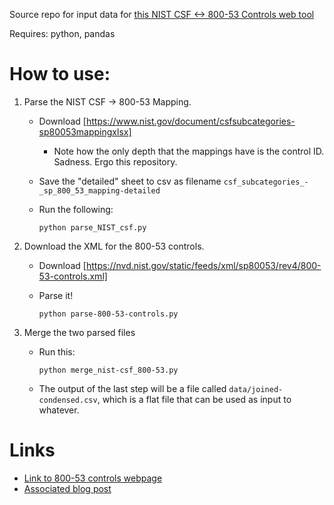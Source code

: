 Source repo for input data for [this NIST CSF <-> 800-53 Controls web tool](https://daveeargle.com/nist_csf_800_53_mapping)

Requires: python, pandas

# How to use:

1. Parse the NIST CSF -> 800-53 Mapping.

    * Download [https://www.nist.gov/document/csfsubcategories-sp80053mappingxlsx]
      * Note how the only depth that the mappings
        have is the control ID. Sadness. Ergo this repository.
    * Save the "detailed" sheet to csv as filename
      `csf_subcategories_-_sp_800_53_mapping-detailed`
    * Run the following:

          python parse_NIST_csf.py

2. Download the XML for the 800-53 controls.

   * Download [https://nvd.nist.gov/static/feeds/xml/sp80053/rev4/800-53-controls.xml]
   * Parse it!

         python parse-800-53-controls.py

3. Merge the two parsed files

   * Run this:

         python merge_nist-csf_800-53.py

   * The output of the last step will be a file called `data/joined-condensed.csv`,
     which is a flat file that can be used as input to whatever.

# Links

* [Link to 800-53 controls webpage](https://nvd.nist.gov/800-53/Rev4/control/AC-1)
* [Associated blog post](https://daveeargle.com/blog/2020-11-03-NIST-CSF-800-53-Mapping)
